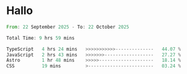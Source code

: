 # Hallo
<!--START_SECTION:waka-->

```rust
From: 22 September 2025 - To: 22 October 2025

Total Time: 9 hrs 59 mins

TypeScript   4 hrs 24 mins   >>>>>>>>>>>--------------   44.07 %
JavaScript   2 hrs 43 mins   >>>>>>>------------------   27.27 %
Astro        1 hr 48 mins    >>>>>--------------------   18.14 %
CSS          19 mins         >------------------------   03.24 %
```

<!--END_SECTION:waka-->
